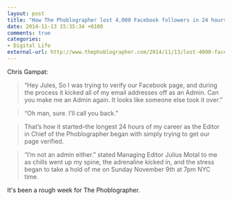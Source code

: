 ```yaml
---
layout: post
title: "How The Phoblographer lost 4,000 Facebook followers in 24 hours: the story of their Facebook hack"
date: 2014-11-13 15:35:34 +0100
comments: true
categories: 
- Digital Life
external-url: http://www.thephoblographer.com/2014/11/13/lost-4000-facebook-followers-24-hours-story-facebook-hack/
---
```


Chris Gampat:

> “Hey Jules, So I was trying to verify our Facebook page, and during the process it kicked all of my email addresses off as an Admin. Can you make me an Admin again. It looks like someone else took it over.”

> “Oh man, sure. I’ll call you back.”

> That’s how it started–the longest 24 hours of my career as the Editor in Chief of the Phoblographer began with simply trying to get our page verified.
 
> “I’m not an admin either.” stated Managing Editor Julius Motal to me as chills went up my spine, the adrenaline kicked in, and the stress began to take a hold of me on Sunday November 9th at 7pm NYC time.

It's been a rough week for The Phoblographer.